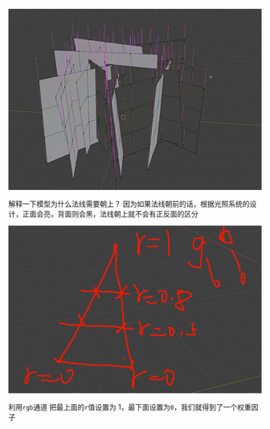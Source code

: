 ![输入图片说明](/imgs/2025-02-18/GetKwgz7ByxxkhAz.png)

解释一下模型为什么法线需要朝上？
因为如果法线朝前的话，根据光照系统的设计，正面会亮，背面则会黑，法线朝上就不会有正反面的区分

![输入图片说明](/imgs/2025-02-18/gjyrtOUQ2Ik0ltCU.png)

利用`rgb`通道
把最上面的`r`值设置为	1，最下面设置为`0`，我们就得到了一个权重因子


<!--stackedit_data:
eyJoaXN0b3J5IjpbLTQ0NTE3MjcyNV19
-->
